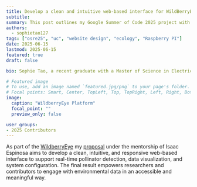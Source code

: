 ```yaml
---
title: Develop a clean and intuitive web-based interface for WildBerryEye
subtitle:
summary: This post outlines my Google Summer of Code 2025 project with OSRE, focused on designing and building a web interface for an embedded software platform, which is used to monitor pollinizers like beed and hummingbirds viaiting flowers.
authors: 
  - sophietao127
tags: ["osre25", "uc", "website design", "ecology", "Raspberry PI"]
date: 2025-06-15
lastmod: 2025-06-15
featured: true
draft: false

bio: Sophie Tao, a recent graduate with a Master of Science in Electrical and Computer Engineering from the University of Washington, with a strong focus on full-stack development, embedded systems, and human-computer interaction. She is passionate about applying technology to environmental and scientific domains, particularly through open-source collaboration.

# Featured image
# To use, add an image named `featured.jpg/png` to your page's folder.
# Focal points: Smart, Center, TopLeft, Top, TopRight, Left, Right, BottomLeft, Bottom, BottomRight.
image:
  caption: "WildberryEye Platform"
  focal_point: ""
  preview_only: false

user_groups:
- 2025 Contributors
---
```

As part of the [WildberryEye](/project/osre25/ucsc/wildberryeye) my [proposal](./GSoC-proposal.pdf) under the mentorship of Isaac Espinosa aims to develop a clean, intuitive, and responsive web-based interface to support real-time pollinator detection, data visualization, and system configuration. The final result empowers researchers and contributors to engage with environmental data in an accessible and meaningful way.
